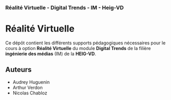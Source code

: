 ### Réalité Virtuelle - Digital Trends - IM - Heig-VD

# Réalité Virtuelle

Ce dépôt contient les différents supports pédagogiques nécessaires pour le cours à option **Réalité Virtuelle** du module **Digital Trends** de la filière **ingénierie des médias** (IM) de la **HEIG-VD**.

## Auteurs

- Audrey Huguenin
- Arthur Verdon
- Nicolas Chabloz
<!--stackedit_data:
eyJoaXN0b3J5IjpbNDkzMzY5NTAxLC05MjA2Nzg4NzksMjA1NT
Y1OTI4MCwyNDk3MDAxNl19
-->